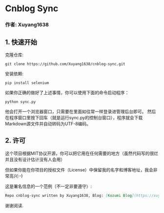 # Cnblog Sync
### 作者: Xuyang1638
## 1. 快速开始
克隆仓库:
```shell
git clone https://github.com/Xuyang1638/cnblog-sync.git
```
安装依赖:
```shell
pip install selenium
```

如果你正确的做好了上述事情，你可以使用下面的命令启动程序：
```shell
python sync.py
```

他会打开一个浏览器窗口，只需要在里面如往常一样登录进管理后台即可。
然后在程序窗口里按下回车（就是运行sync.py的控制台窗口），程序就会下载Markdown源文件并自动转码为UTF-8编码。

## 2. 许可
这个项目根据MIT协议开源，你可以把它用在任何需要的地方（虽然代码写的很烂并且没有设计估计没有人会用）

但如果你能在你项目的授权文件（License）中保留我的名字和博客地址，我会非常高兴:-)

这是署名信息的一个范例（不一定非要遵守）:
```markdown
Repo cnblog-sync written by Xuyang1638, Blog: [Kozumi Blog](https://xuyang1638.github.io)
```

谢谢阅读.